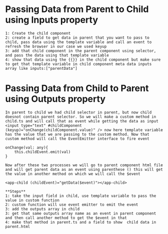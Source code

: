 # Passing Data from Parent to Child using Inputs property

    1: Create the child component
    2: create a field to get data in parent that you want to pass to child, pass data using the template variable and call an event to refresh the browser in our case we used keyup
    3: add that child component in the parent component using selector, and pass the data using that template variable
    4: show that data using the {{}} in the child component but make sure to get that template variable in child component meta data inputs array like inputs:["parentData"]

# Passing Data from Child to Parent using Outputs property

    In parent to child we had child selector in parent, but now child doesnot contain parent selector. So we will make a custom method in child.ts and will call that as event while getting the data as input <input type="text" #childComponent (keyup)="onChange(childComponent.value)" /> now here template variable has the value that we are passing to the custom method. Now that custom method will call the EventEmitter interface to fire event

    onChange(val: any){
        this.childEvent.emit(val)
    }

    Now after these two processes we will go to parent component html file and will get parent data as an event using parenthese () this will get the value in another method on which we will call the $event

    <app-child (childEvent)="getData($event)"></app-child>

    **Steps**
    1: take the input field in child, use template variable to pass the value in custom function
    2: custom function will use event emitter to emit the event
    3: add the outputs array in child
    3: get that same outputs array name as an event in parent component and then call another method to get the $event in that
    4: make that method in parent.ts and a field to show  child data in parent.html
